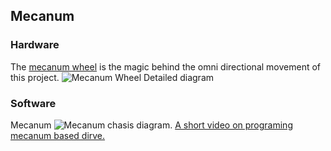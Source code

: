 ## Mecanum

### Hardware 

The [mecanum wheel](https://en.wikipedia.org/wiki/Mecanum_wheel) is the magic behind the omni directional movement of this project.
![Mecanum Wheel Detailed diagram](https://external-content.duckduckgo.com/iu/?u=https%3A%2F%2Fwww.researchgate.net%2Fprofile%2FM-Hayes-3%2Fpublication%2F311564472%2Ffigure%2Fdownload%2Ffig9%2FAS%3A525221409902601%401502233950621%2Fa-Mecanum-wheel-position-around-sphere-b-roller-angles-around-Mecanum-wheel.png&f=1&nofb=1&ipt=1327f0aa68fa2f4d1d6e701fc37b39da95684783537cc822bab735554bc7569d&ipo=images)



### Software

Mecanum 
![Mecanum chasis diagram.](https://external-content.duckduckgo.com/iu/?u=https%3A%2F%2Fgm0.org%2Fen%2Flatest%2F_images%2Fmecanum-drive-force-diagram.png&f=1&nofb=1&ipt=0bcb8d050249c36d2632fc77d79e0e8490ec6b23b7f9bffb85a180fe29e6ed6d&ipo=images)
[A short video on programing mecanum based dirve.](https://www.youtube.com/watch?v=gnSW2QpkGXQ)

